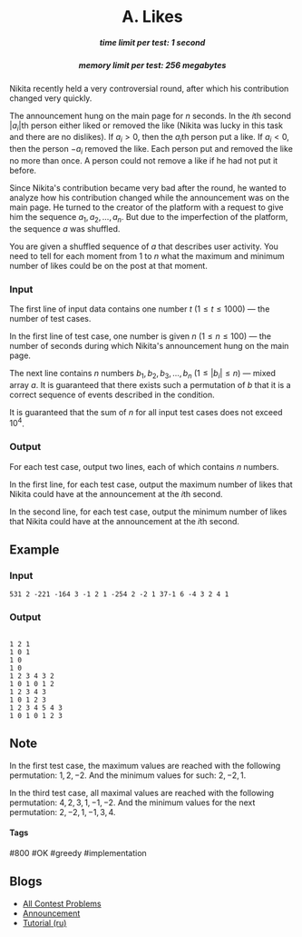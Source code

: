 <h1 style='text-align: center;'> A. Likes</h1>

<h5 style='text-align: center;'>time limit per test: 1 second</h5>
<h5 style='text-align: center;'>memory limit per test: 256 megabytes</h5>

Nikita recently held a very controversial round, after which his contribution changed very quickly.

The announcement hung on the main page for $n$ seconds. In the $i$th second $|a_i|$th person either liked or removed the like (Nikita was lucky in this task and there are no dislikes). If $a_i > 0$, then the $a_i$th person put a like. If $a_i < 0$, then the person $-a_i$ removed the like. Each person put and removed the like no more than once. A person could not remove a like if he had not put it before.

Since Nikita's contribution became very bad after the round, he wanted to analyze how his contribution changed while the announcement was on the main page. He turned to the creator of the platform with a request to give him the sequence $a_1, a_2, \ldots, a_n$. But due to the imperfection of the platform, the sequence $a$ was shuffled.

You are given a shuffled sequence of $a$ that describes user activity. You need to tell for each moment from $1$ to $n$ what the maximum and minimum number of likes could be on the post at that moment.

### Input

The first line of input data contains one number $t$ ($1 \leqslant t \leqslant 1000$) — the number of test cases.

In the first line of test case, one number is given $n$ ($1 \leqslant n \leqslant 100$) — the number of seconds during which Nikita's announcement hung on the main page.

The next line contains $n$ numbers $b_1, b_2, b_3, \ldots, b_n$ ($1 \leqslant |b_i| \leqslant n$) — mixed array $a$. It is guaranteed that there exists such a permutation of $b$ that it is a correct sequence of events described in the condition.

It is guaranteed that the sum of $n$ for all input test cases does not exceed $10^4$.

### Output

For each test case, output two lines, each of which contains $n$ numbers.

In the first line, for each test case, output the maximum number of likes that Nikita could have at the announcement at the $i$th second.

In the second line, for each test case, output the minimum number of likes that Nikita could have at the announcement at the $i$th second.

## Example

### Input


```text
531 2 -221 -164 3 -1 2 1 -254 2 -2 1 37-1 6 -4 3 2 4 1
```
### Output

```text

1 2 1 
1 0 1 
1 0 
1 0 
1 2 3 4 3 2 
1 0 1 0 1 2 
1 2 3 4 3 
1 0 1 2 3 
1 2 3 4 5 4 3 
1 0 1 0 1 2 3 

```
## Note

In the first test case, the maximum values are reached with the following permutation: $1, 2, -2$. And the minimum values for such: $2, -2, 1$.

In the third test case, all maximal values are reached with the following permutation: $4, 2, 3, 1, -1, -2$. And the minimum values for the next permutation: $2, -2, 1, -1, 3, 4$.



#### Tags 

#800 #OK #greedy #implementation 

## Blogs
- [All Contest Problems](../Codeforces_Round_857_(Div._2).md)
- [Announcement](../blogs/Announcement.md)
- [Tutorial (ru)](../blogs/Tutorial_(ru).md)
